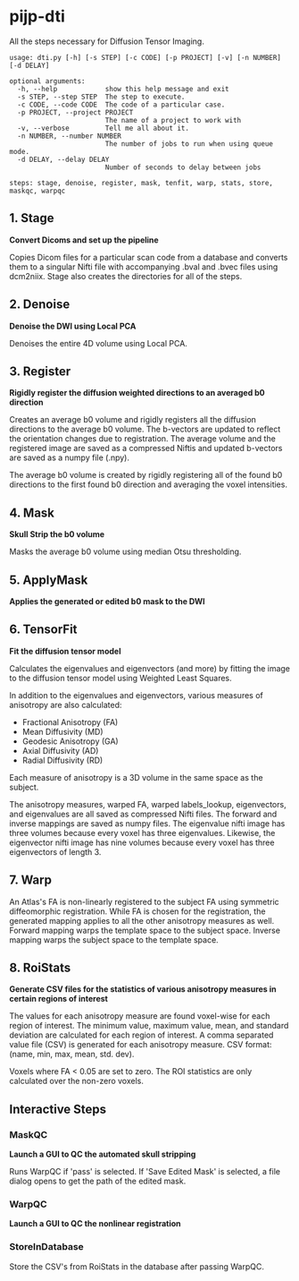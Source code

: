 # pijp-dti

All the steps necessary for Diffusion Tensor Imaging.


```
usage: dti.py [-h] [-s STEP] [-c CODE] [-p PROJECT] [-v] [-n NUMBER] [-d DELAY]

optional arguments:
  -h, --help            show this help message and exit
  -s STEP, --step STEP  The step to execute.
  -c CODE, --code CODE  The code of a particular case.
  -p PROJECT, --project PROJECT
                        The name of a project to work with
  -v, --verbose         Tell me all about it.
  -n NUMBER, --number NUMBER
                        The number of jobs to run when using queue mode.
  -d DELAY, --delay DELAY
                        Number of seconds to delay between jobs

steps: stage, denoise, register, mask, tenfit, warp, stats, store, maskqc, warpqc
```

## 1. Stage

**Convert Dicoms and set up the pipeline**

Copies Dicom files for a particular scan code from a database and
converts them to a singular Nifti file with accompanying .bval and
.bvec files using dcm2niix. Stage also creates the directories for all of the steps.

## 2. Denoise

**Denoise the DWI using Local PCA**

Denoises the entire 4D volume using Local PCA.


## 3. Register

**Rigidly register the diffusion weighted directions to an averaged
b0 direction**

Creates an average b0 volume and rigidly registers all the diffusion
directions to the average b0 volume. The b-vectors are updated to reflect
the orientation changes due to registration. The average volume and
the registered image are saved as a compressed Niftis and updated b-vectors are saved as a
numpy file (.npy).

The average b0 volume is created by rigidly registering all of the found
b0 directions to the first found b0 direction and averaging the voxel
intensities.

## 4. Mask

**Skull Strip the b0 volume**

Masks the average b0 volume using median Otsu thresholding.

## 5. ApplyMask

**Applies the generated or edited b0 mask to the DWI**

## 6. TensorFit

**Fit the diffusion tensor model**

Calculates the eigenvalues and eigenvectors (and more) by fitting the
image to the diffusion tensor model using Weighted Least Squares.

In addition to the eigenvalues and eigenvectors, various measures of
anisotropy are also calculated:

* Fractional Anisotropy (FA)
* Mean Diffusivity (MD)
* Geodesic Anisotropy (GA)
* Axial Diffusivity (AD)
* Radial Diffusivity (RD)

Each measure of anisotropy is a 3D volume in the same space as the subject.

The anisotropy measures, warped FA, warped labels_lookup, eigenvectors, and
eigenvalues are all saved as compressed Nifti files. The forward and
inverse mappings are saved as numpy files. The eigenvalue nifti image has three volumes
because every voxel has three eigenvalues. Likewise, the eigenvector nifti image has
nine volumes because every voxel has three eigenvectors of length 3.



## 7. Warp

An Atlas's FA is non-linearly registered to the subject FA using
symmetric diffeomorphic registration. While FA is chosen for the
registration, the generated mapping applies to all the other anisotropy
measures as well. Forward mapping warps the template space to the subject space.
Inverse mapping warps the subject space to the template space.


## 8. RoiStats

**Generate CSV files for the statistics of various anisotropy measures in
certain regions of interest**

The values for each anisotropy measure are found voxel-wise for each
region of interest. The minimum value, maximum value, mean, and standard
deviation are calculated for each region of interest. A comma separated
value file (CSV) is generated for each anisotropy measure. CSV
format: (name, min, max, mean, std. dev).

Voxels where FA < 0.05 are set to zero. The ROI statistics are only
calculated over the non-zero voxels.

## Interactive Steps

### MaskQC

**Launch a GUI to QC the automated skull stripping**

Runs WarpQC if 'pass' is selected. If 'Save Edited Mask' is selected,
a file dialog opens to get the path of the edited mask.

### WarpQC

**Launch a GUI to QC the nonlinear registration**

### StoreInDatabase

Store the CSV's from RoiStats in the database after passing WarpQC.
